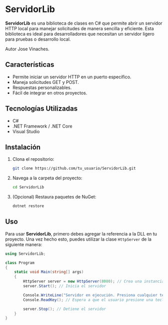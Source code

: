 # ServidorLib

**ServidorLib** es una biblioteca de clases en C# que permite abrir un servidor HTTP local para manejar solicitudes de manera sencilla y eficiente. Esta biblioteca es ideal para desarrolladores que necesitan un servidor ligero para pruebas o desarrollo local.

Autor Jose Vinaches.

## Características

- Permite iniciar un servidor HTTP en un puerto específico.
- Maneja solicitudes GET y POST.
- Respuestas personalizables.
- Fácil de integrar en otros proyectos.

## Tecnologías Utilizadas

- C#
- .NET Framework / .NET Core
- Visual Studio

## Instalación

1. Clona el repositorio:
    ```bash
    git clone https://github.com/tu_usuario/ServidorLib.git
    ```
   
2. Navega a la carpeta del proyecto:
    ```bash
    cd ServidorLib
    ```

3. (Opcional) Restaura paquetes de NuGet:
    ```bash
    dotnet restore
    ```

## Uso

Para usar **ServidorLib**, primero debes agregar la referencia a la DLL en tu proyecto. Una vez hecho esto, puedes utilizar la clase `HttpServer` de la siguiente manera:

```csharp
using ServidorLib;

class Program
{
    static void Main(string[] args)
    {
        HttpServer server = new HttpServer(8080); // Crea una instancia del servidor en el puerto 8080
        server.Start(); // Inicia el servidor

        Console.WriteLine("Servidor en ejecución. Presiona cualquier tecla para detenerlo...");
        Console.ReadKey(); // Espera a que el usuario presione una tecla

        server.Stop(); // Detiene el servidor
    }
}
